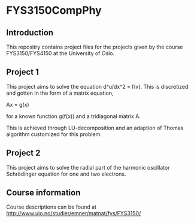 # FYS3150CompPhy

## Introduction
This repositry contains project files for the projects given by the course FYS3150/FYS4150 at the University of Oslo.


## Project 1
This project aims to solve the equation d^u/dx^2 = f(x). This is discretized and gotten in the form of a matrix equation,

Ax = g(x)

for a known function g(f(x)) and a tridiagonal matrix A.

This is achieved through LU-decomposition and an adaption of Thomas algorithm customized for this problem.

## Project 2 
This project aims to solve the radial part of the harmonic oscillator Schrödinger equation for one and two electrons.

## Course information
Course descriptions can be found at http://www.uio.no/studier/emner/matnat/fys/FYS3150/
